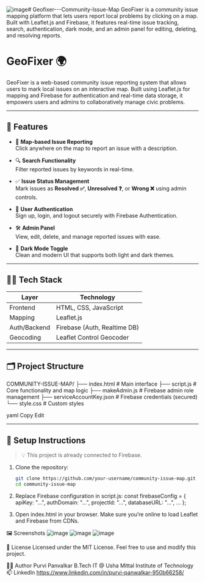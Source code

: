 ![image](https://github.com/user-attachments/assets/7868aae6-66f5-408a-b8a9-ef794f601626)# Geofixer---Community-Issue-Map
GeoFixer is a community issue mapping platform that lets users report local problems by clicking on a map. Built with Leaflet.js and Firebase, it features real-time issue tracking, search, authentication, dark mode, and an admin panel for editing, deleting, and resolving reports.

# GeoFixer 🌍

GeoFixer is a web-based community issue reporting system that allows users to mark local issues on an interactive map. Built using Leaflet.js for mapping and Firebase for authentication and real-time data storage, it empowers users and admins to collaboratively manage civic problems.

---

## 🚀 Features

- 📍 **Map-based Issue Reporting**  
  Click anywhere on the map to report an issue with a description.

- 🔍 **Search Functionality**  
  Filter reported issues by keywords in real-time.

- ✅ **Issue Status Management**  
  Mark issues as **Resolved ✅**, **Unresolved ❓**, or **Wrong ❌** using admin controls.

- 🔐 **User Authentication**  
  Sign up, login, and logout securely with Firebase Authentication.

- 🛠️ **Admin Panel**  
  View, edit, delete, and manage reported issues with ease.

- 🌙 **Dark Mode Toggle**  
  Clean and modern UI that supports both light and dark themes.

---

## 🧑‍💻 Tech Stack

| Layer        | Technology        |
|--------------|-------------------|
| Frontend     | HTML, CSS, JavaScript |
| Mapping      | Leaflet.js         |
| Auth/Backend | Firebase (Auth, Realtime DB) |
| Geocoding    | Leaflet Control Geocoder |

---

## 🗂️ Project Structure

COMMUNITY-ISSUE-MAP/
├── index.html # Main interface
├── script.js # Core functionality and map logic
├── makeAdmin.js # Firebase admin role management
├── serviceAccountKey.json # Firebase credentials (secured)
└── style.css # Custom styles

yaml
Copy
Edit

---

## 🔧 Setup Instructions

> 💡 This project is already connected to Firebase.

1. Clone the repository:
   ```bash
   git clone https://github.com/your-username/community-issue-map.git
   cd community-issue-map

2. Replace Firebase configuration in script.js:
const firebaseConfig = {
  apiKey: "...",
  authDomain: "...",
  projectId: "...",
  databaseURL: "...",
  ...
};

3. Open index.html in your browser.
Make sure you’re online to load Leaflet and Firebase from CDNs.

🖼️ Screenshots
![image](https://github.com/user-attachments/assets/3faba322-9bed-4408-9946-b90992db7b9f)
![image](https://github.com/user-attachments/assets/650c4bbc-74c6-4d01-a9d3-6e289df0a98b)
![image](https://github.com/user-attachments/assets/e3efed82-9aa8-47fd-aa61-a7d3a01cd0d2)

📜 License
Licensed under the MIT License. Feel free to use and modify this project.

👩‍💻 Author
Purvi Panvalkar
B.Tech IT @ Usha Mittal Institute of Technology
📫 LinkedIn https://www.linkedin.com/in/purvi-panwalkar-950b66258/


